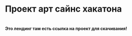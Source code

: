 <h1> Проект арт сайнс хакатона <h1>
<h4> Это лендинг там есть ссылка на проект для скачивания! </h4>

